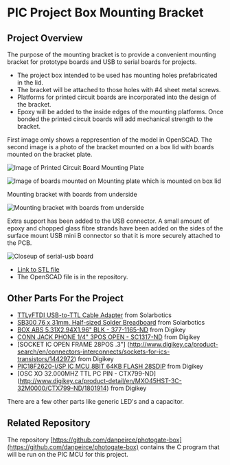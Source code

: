 # PIC Project Box Mounting Bracket

## Project Overview

The purpose of the mounting bracket is to provide a convenient mounting bracket for prototype 
boards and USB to serial boards for projects. 

* The project box intended to be used has mounting holes prefabricated in the lid. 
* The bracket will be attached to those holes with #4 sheet metal screws.
* Platforms for printed circuit boards are incorporated into the design of the bracket. 
* Epoxy will be added to the inside edges of the mounting platforms. Once bonded the printed circuit 
boards will add mechanical strength to the bracket.

First image omly shows a reppresention of the model in OpenSCAD. The second image is a photo of the bracket mounted on a box lid with boards mounted on the bracket plate.

![Image of Printed Circuit Board Mounting Plate](http://www3.telus.net/danpeirce/notes/3D/pic-box-bracket/pic-box-bracket.png)

![Image of boards mounted on Mounting plate which is mounted on box lid](http://www3.telus.net/danpeirce/notes/3D/pic-box-bracket/boards-mounted-bracket.jpg)

Mounting bracket with boards from underside

![Mounting bracket with boards from underside](http://www3.telus.net/danpeirce/notes/3D/pic-box-bracket/boards-mounted-bracket.jpg)

Extra support has been added to the USB connector. A small amount of epoxy and chopped glass fibre strands have been added on the sides of the surface mount USB mini B connector so that it is more securely attached to the PCB.

![Closeup of serial-usb board](http://www3.telus.net/danpeirce/notes/3D/pic-box-bracket/boards-mounted-bracket.jpg)


* [Link to STL file](http://www3.telus.net/danpeirce/notes/3D/pic-box-bracket/pic-box-bracket.stl)
* The OpenSCAD file is in the repository. 

## Other Parts For the Project

* [TTLyFTDI USB-to-TTL Cable Adapter](https://solarbotics.com/product/39240/) from Solarbotics
* [SB300 76 x 31mm, Half-sized Solder Breadboard](https://solarbotics.com/product/20900/) from Solarbotics
* [BOX ABS 5.31X2.94X1.96" BLK - 377-1165-ND](http://www.digikey.ca/product-search/en?x=16&y=17&lang=en&site=ca&KeyWords=377-1165-ND) from Digikey
* [CONN JACK PHONE 1/4" 3POS OPEN - SC1317-ND](http://www.digikey.ca/product-search/en?vendor=0&keywords=sc1317-ND) from Digikey
* [SOCKET IC OPEN FRAME 28POS .3"] (http://www.digikey.ca/product-search/en/connectors-interconnects/sockets-for-ics-transistors/1442972) from Digikey
* [PIC18F2620-I/SP IC MCU 8BIT 64KB FLASH 28SDIP](http://www.digikey.ca/product-detail/en/PIC18F2620-I%2FSP/PIC18F2620-I%2FSP-ND/613228)  from Digikey
* [OSC XO 32.000MHZ TTL PC PIN - CTX799-ND] (http://www.digikey.ca/product-detail/en/MXO45HST-3C-32M0000/CTX799-ND/1801914)  from Digikey 

There are a few other parts like generic LED's and a capacitor.

## Related Repository

The repository [https://github.com/danpeirce/photogate-box](https://github.com/danpeirce/photogate-box) contains the C program that will be run on the PIC MCU for this project. 
